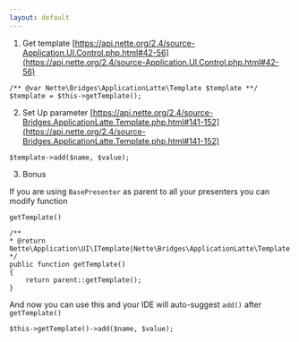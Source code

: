```yaml
---
layout: default
---
```



1. Get template [https://api.nette.org/2.4/source-Application.UI.Control.php.html#42-56](https://api.nette.org/2.4/source-Application.UI.Control.php.html#42-56)
  
```php?start_inline=true
/** @var Nette\Bridges\ApplicationLatte\Template $template **/
$template = $this->getTemplate();
```
  
2. Set Up parameter
  [https://api.nette.org/2.4/source-Bridges.ApplicationLatte.Template.php.html#141-152](https://api.nette.org/2.4/source-Bridges.ApplicationLatte.Template.php.html#141-152)
  
```php?start_inline=true
$template->add($name, $value);
```
  
3. Bonus

  If you are using `BasePresenter` as parent to all your presenters you can modify function 
  
```php?start_inline=true
getTemplate()
```
  
```php?start_inline=true
/**
* @return Nette\Application\UI\ITemplate|Nette\Bridges\ApplicationLatte\Template
*/
public function getTemplate()
{
	return parent::getTemplate();
}
```
  
  And now you can use this and your IDE will auto-suggest `add()` after `getTemplate()`
 
```php?start_inline=true
$this->getTemplate()->add($name, $value);
```
